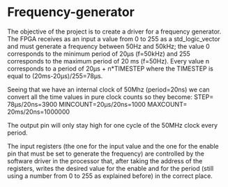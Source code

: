 # Frequency-generator

The objective of the project is to create a driver for a frequency generator. 
The FPGA receives as an input a value from 0 to 255 as a std_logic_vector and must generate a frequency between 50Hz and 50kHz; the value 0 corresponds to the minimum period of 20µs (f=50kHz) and 255 corresponds to the maximum period of 20 ms (f=50Hz). Every value n corresponds to a period of 20µs + n*TIMESTEP where the TIMESTEP is equal to (20ms-20µs)/255=78µs.

Seeing that we have an internal clock of 50Mhz (period=20ns) we can convert all the time values in pure clock counts so they become:
STEP= 78µs/20ns=3900
MINCOUNT=20µs/20ns=1000
MAXCOUNT= 20ms/20ns=1000000

The output pin will only stay high for one cycle of the 50MHz clock every period.

The input registers (the one for the input value and the one for the enable pin that must be set to generate the frequency) are controlled by the software driver in the processor that, after taking the address of the registers, writes the desired value for the enable and for the period (still using a number from 0 to 255 as explained before) in the correct place.

